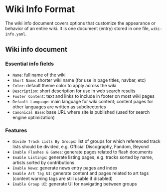 # Wiki Info Format

The wiki info document covers options that customize the appearance or behavior of an entire wiki. It is one document (entry) stored in one file, `wiki-info.yaml`.

## Wiki info document

### Essential info fields

* `Name`: full name of the wiki
* `Short Name`: shorter wiki name (for use in page titles, navbar, etc)
* `Color`: default theme color to apply across the wiki
* `Description`: short description for use in web search results
* `Footer Content`: text and links to include in footer on most wiki pages
* `Default Language`: main language for wiki content; content pages for other languages are written as subdirectories
* `Canonical Base`: base URL where site is published (used for search engine optimization)

### Features

* `Divide Track Lists By Groups`: list of groups for which referenced track lists should be divided, e.g. Official Discography, Fandom, Beyond
* `Enable Flashes & Games`: generate pages related to flash documents
* `Enable Listings`: generate listing pages, e.g. tracks sorted by name, artists sorted by contributions
* `Enable News`: generate news entry pages and index
* `Enable Art Tag UI`: generate content and pages related to art tags (content warning tags are still usable if disabled)
* `Enable Group UI`: generate UI for navigating between groups
